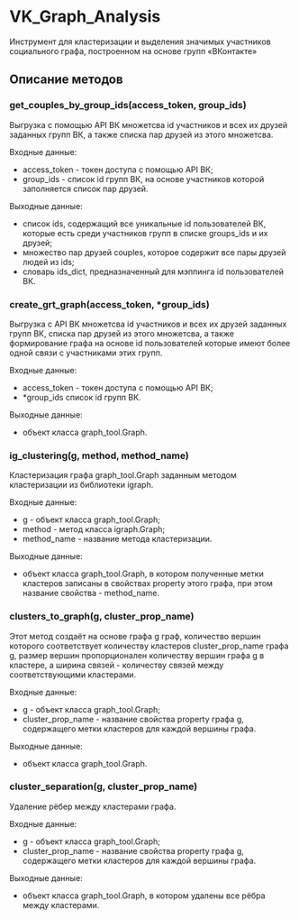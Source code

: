# VK_Graph_Analysis
Инструмент для кластеризации и выделения значимых участников социального графа, построенном на основе групп «‎ВКонтакте»‎
## Описание методов
### get_couples_by_group_ids(access_token, group_ids)
Выгрузка с помощью API ВК множетсва id участников и всех их друзей заданных групп ВК, а также списка пар друзей из этого множетсва. 

Входные данные: 
* access_token - токен доступа с помощью API ВК; 
* group_ids - список id групп ВК, на основе участников которой заполняется список пар друзей.

Выходные данные: 
* список ids, содержащий все уникальные id пользователей ВК, которые есть среди участников групп в списке groups_ids и их друзей; 
* множество пар друзей couples, которое содержит все пары друзей людей из ids; 
* словарь ids_dict, предназначенный для мэппинга id пользователей ВК.
### create_grt_graph(access_token, \*group_ids)
Выгрузка с API ВК множетсва id участников и всех их друзей заданных групп ВК, списка пар друзей из этого множетсва, а также формирование графа на основе id пользователей  которые имеют более одной связи с участниками этих групп.

Входные данные: 
* access_token - токен доступа с помощью API ВК; 
* \*group_ids список id групп ВК.

Выходные данные: 
* объект класса graph_tool.Graph.
### ig_clustering(g, method, method_name)
Кластеризация графа graph_tool.Graph заданным методом кластеризации из библиотеки igraph.

Входные данные:
* g - объект класса graph_tool.Graph;
* method - метод класса igraph.Graph;
* method_name - название метода кластеризации.

Выходные данные:
* объект класса graph_tool.Graph, в котором полученные метки кластеров записаны в свойствах property этого графа, при этом название свойства - method_name.
### clusters_to_graph(g, cluster_prop_name)
Этот метод создаёт на основе графа g граф, количество вершин которого соответствует количеству кластеров cluster_prop_name графа g, размер вершин пропорционален количеству вершин графа g в кластере, а ширина связей - количеству связей между  соответствующими кластерами.

Входные данные:
* g - объект класса graph_tool.Graph;
* cluster_prop_name - название свойства property графа g, содержащего метки кластеров для каждой вершины графа.

Выходные данные:
* объект класса graph_tool.Graph.
### cluster_separation(g, cluster_prop_name)
Удаление рёбер между кластерами графа.

Входные данные: 
* g - объект класса graph_tool.Graph;
* cluster_prop_name - название свойства property графа g, содержащего метки кластеров для каждой вершины графа.

Выходные данные:
* объект класса graph_tool.Graph, в котором удалены все рёбра между кластерами.
